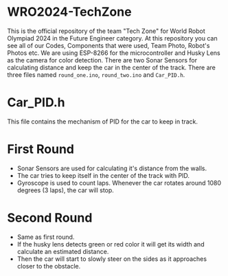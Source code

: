 # WRO2024-TechZone
This is the official repository of the team "Tech Zone" for World Robot Olympiad 2024 in the Future Engineer category. At this repository you can see all of our Codes, Components that were used, Team Photo, Robot's Photos etc.
We are using ESP-8266 for the microcontroller and Husky Lens as the camera for color detection. There are two Sonar Sensors for calculating distance and keep the car in the center of the track. There are three files named `round_one.ino`,  `round_two.ino` and `Car_PID.h`.

# Car_PID.h
This file contains the mechanism of PID for the car to keep in track.

# First Round
- Sonar Sensors are used for calculating it's distance from the walls.
- The car tries to keep itself in the center of the track with PID.
- Gyroscope is used to count laps. Whenever the car rotates around 1080 degrees (3 laps), the car will stop.

# Second Round
- Same as first round.
- If the husky lens detects green or red color it will get its width and calculate an estimated distance.
- Then the car will start to slowly steer on the sides as it approaches closer to the obstacle.
